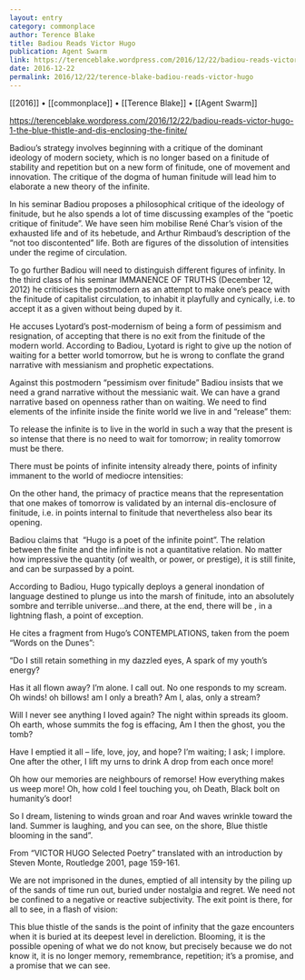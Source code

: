 ```yaml
---
layout: entry
category: commonplace
author: Terence Blake
title: Badiou Reads Victor Hugo
publication: Agent Swarm
link: https://terenceblake.wordpress.com/2016/12/22/badiou-reads-victor-hugo-1-the-blue-thistle-and-dis-enclosing-the-finite/
date: 2016-12-22
permalink: 2016/12/22/terence-blake-badiou-reads-victor-hugo
---
```


[[2016]] • [[commonplace]] • [[Terence Blake]] • [[Agent Swarm]]

https://terenceblake.wordpress.com/2016/12/22/badiou-reads-victor-hugo-1-the-blue-thistle-and-dis-enclosing-the-finite/

Badiou’s strategy involves beginning with a critique of the dominant ideology of modern society, which is no longer based on a finitude of stability and repetition but on a new form of finitude, one of movement and innovation. The critique of the dogma of human finitude will lead him to elaborate a new theory of the infinite.

In his seminar Badiou proposes a philosophical critique of the ideology of finitude, but he also spends a lot of time discussing examples of the “poetic critique of finitude”. We have seen him mobilise René Char’s vision of the exhausted life and of its hebetude, and Arthur Rimbaud’s description of the “not too discontented” life. Both are figures of the dissolution of intensities under the regime of circulation.

To go further Badiou will need to distinguish different figures of infinity. In the third class of his seminar IMMANENCE OF TRUTHS (December 12, 2012) he criticises the postmodern as an attempt to make one’s peace with the finitude of capitalist circulation, to inhabit it playfully and cynically, i.e. to accept it as a given without being duped by it.

He accuses Lyotard’s post-modernism of being a form of pessimism and resignation, of accepting that there is no exit from the finitude of the modern world. According to Badiou, Lyotard is right to give up the notion of waiting for a better world tomorrow, but he is wrong to conflate the grand narrative with messianism and prophetic expectations.

Against this postmodern “pessimism over finitude” Badiou insists that we need a grand narrative without the messianic wait. We can have a grand narrative based on openness rather than on waiting. We need to find elements of the infinite inside the finite world we live in and “release” them:

To release the infinite is to live in the world in such a way that the present is so intense that there is no need to wait for tomorrow; in reality tomorrow must be there.

There must be points of infinite intensity already there, points of infinity immanent to the world of mediocre intensities:

On the other hand, the primacy of practice means that the representation that one makes of tomorrow is validated by an internal dis-enclosure of finitude, i.e. in points internal to finitude that nevertheless also bear its opening.

Badiou claims that  “Hugo is a poet of the infinite point”. The relation between the finite and the infinite is not a quantitative relation. No matter how impressive the quantity (of wealth, or power, or prestige), it is still finite, and can be surpassed by a point.

According to Badiou, Hugo typically deploys a general inondation of language destined to plunge us into the marsh of finitude, into an absolutely sombre and terrible universe…and there, at the end, there will be , in a lightning flash, a point of exception.

He cites a fragment from Hugo’s CONTEMPLATIONS, taken from the poem “Words on the Dunes”:

“Do I still retain something in my dazzled eyes,
 A spark of my youth’s energy?

Has it all flown away? I’m alone. I call out.
 No one responds to my scream.
 Oh winds! oh billows! am I only a breath?
 Am I, alas, only a stream?

Will I never see anything I loved again?
 The night within spreads its gloom.
 Oh earth, whose summits the fog is effacing,
 Am I then the ghost, you the tomb?

Have I emptied it all – life, love, joy, and hope?
 I’m waiting; I ask; I implore.
 One after the other, I lift my urns to drink
 A drop from each once more!

Oh how our memories are neighbours of remorse!
 How everything makes us weep more!
 Oh, how cold I feel touching you, oh Death,
 Black bolt on humanity’s door!

So I dream, listening to winds groan and roar
 And waves wrinkle toward the land.
 Summer is laughing, and you can see, on the shore,
 Blue thistle blooming in the sand”.

From “VICTOR HUGO Selected Poetry” translated with an introduction by Steven Monte, Routledge 2001, page 159-161.

We are not imprisoned in the dunes, emptied of all intensity by the piling up of the sands of time run out, buried under nostalgia and regret. We need not be confined to a negative or reactive subjectivity. The exit point is there, for all to see, in a flash of vision:

This blue thistle of the sands is the point of infinity that the gaze encounters when it is buried at its deepest level in dereliction. Blooming, it is the possible opening of what we do not know, but precisely because we do not know it, it is no longer memory, remembrance, repetition; it’s a promise, and a promise that we can see.


